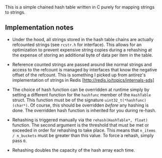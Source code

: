 This is a simple chained hash table written in C purely for mapping strings to strings.

Implementation notes
--------------------

- Under the hood, all strings stored in the hash table chains are actually refcounted strings (see `rcstr.h` for
  interface). This allows for an optimization to prevent expensive string copies during a rehashing at the expense
  of storing an additional byte of data per item in the table.

- Reference counted strings are passed around like normal strings and access to the refcount is managed by interfaces
  that know the negative offset of the refcount. This is something I picked up from antirez's implementation of strings
  in Redis [http://redis.io/topics/internals-sds]

- The choice of hash function can be overridden at runtime simply by setting a different function for the `hashfunc`
  member of the `HashTable` struct. This function must be of the signature `uint32_t(*hashfunc)(char*)`. Of course,
  this should be overridden *before* any hashing is done. The overridden hash function is inherited for you during
  re-hash.

- Rehashing is triggered manually via the `rehash(HashTable*, float)` function. The second argument is the threshold
  that must be met or exceeded in order for rehashing to take place. This means that `n_items / n_buckets`
  must be greater than this value. To force a rehash, simply pass `0`.

- Rehashing doubles the capacity of the hash array each time.
